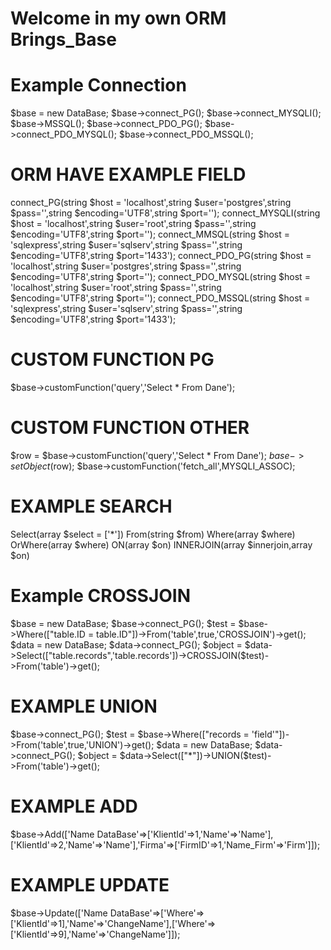 # Welcome in my own ORM Brings_Base
# Example Connection
$base = new DataBase;
$base->connect_PG();
$base->connect_MYSQLI();
$base->MSSQL();
$base->connect_PDO_PG();
$base->connect_PDO_MYSQL();
$base->connect_PDO_MSSQL();
# ORM HAVE EXAMPLE FIELD
connect_PG(string $host = 'localhost',string $user='postgres',string $pass='',string $encoding='UTF8',string $port='');
connect_MYSQLI(string $host = 'localhost',string $user='root',string $pass='',string $encoding='UTF8',string $port='');
connect_MMSQL(string $host = 'sqlexpress',string $user='sqlserv',string $pass='',string $encoding='UTF8',string $port='1433');
connect_PDO_PG(string $host = 'localhost',string $user='postgres',string $pass='',string $encoding='UTF8',string $port='');
connect_PDO_MYSQL(string $host = 'localhost',string $user='root',string $pass='',string $encoding='UTF8',string $port='');
connect_PDO_MSSQL(string $host = 'sqlexpress',string $user='sqlserv',string $pass='',string $encoding='UTF8',string $port='1433');
# CUSTOM FUNCTION PG
$base->customFunction('query','Select * From Dane');
# CUSTOM FUNCTION OTHER
$row = $base->customFunction('query','Select * From Dane');
$base->setObject($row);
$base->customFunction('fetch_all',MYSQLI_ASSOC);
# EXAMPLE SEARCH
Select(array $select = ['*'])
From(string $from)
Where(array $where)
OrWhere(array $where)
ON(array $on)
INNERJOIN(array $innerjoin,array $on)
# Example CROSSJOIN
$base = new DataBase;
	$base->connect_PG();
	$test = $base->Where(["table.ID = table.ID"])->From('table',true,'CROSSJOIN')->get();
	$data = new DataBase;
	$data->connect_PG();
	$object = $data->Select(["table.records",'table.records'])->CROSSJOIN($test)->From('table')->get();
# EXAMPLE UNION
$base->connect_PG();
	$test = $base->Where(["records = 'field'"])->From('table',true,'UNION')->get();
	$data = new DataBase;
	$data->connect_PG();
	$object = $data->Select(["*"])->UNION($test)->From('table')->get();
# EXAMPLE ADD
$base->Add(['Name DataBase'=>['KlientId'=>1,'Name'=>'Name'],['KlientId'=>2,'Name'=>'Name'],'Firma'=>['FirmID'=>1,'Name_Firm'=>'Firm']]);
# EXAMPLE UPDATE
$base->Update(['Name DataBase'=>['Where'=>['KlientId'=>1],'Name'=>'ChangeName'],['Where'=>['KlientId'=>9],'Name'=>'ChangeName']]);
